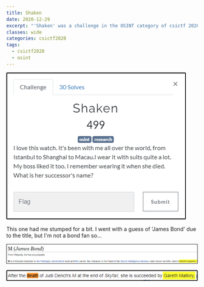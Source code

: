 ```yaml
---
title: Shaken
date: 2020-12-29
excerpt: "'Shaken' was a challenge in the OSINT category of csictf 2020"
classes: wide
categories: csictf2020
tags:
  - csictf2020
  - osint
---
```



![img](/assets/images/ctf/csictf2020-osint-shaken/0.png)


This one had me stumped for a bit. I went with a guess of 'James Bond' due to the title, but I'm not a bond fan so...  

![img](/assets/images/ctf/csictf2020-osint-shaken/1.png)


![img](/assets/images/ctf/csictf2020-osint-shaken/2.png)
